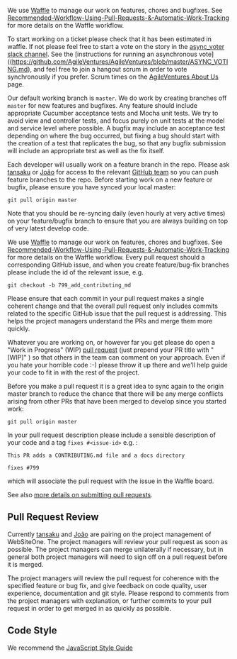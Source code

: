 We use [Waffle](https://waffle.io/AgileVentures/AsyncVoter) to manage our work on features, chores and bugfixes. See [Recommended-Workflow-Using-Pull-Requests-&-Automatic-Work-Tracking](https://github.com/waffleio/waffle.io/wiki/Recommended-Workflow-Using-Pull-Requests-&-Automatic-Work-Tracking) for more details on the Waffle workflow.

To start working on a ticket please check that it has been estimated in waffle.  If not please feel free to start a vote on the story in the [async_voter slack channel](https://agileventures.slack.com/messages/async_voter/). See the [instructions for running an asynchronous vote]((https://github.com/AgileVentures/AgileVentures/blob/master/ASYNC_VOTING.md), and feel free to join a hangout scrum in order to vote synchronously if you prefer.  Scrum times on the [AgileVentures About Us](http://www.agileventures.org/about-us) page.  

Our default working branch is `master`.  We do work by creating branches off `master` for new features and bugfixes.  Any feature should include appropriate Cucumber acceptance tests and Mocha unit tests.  We try to avoid view and controller tests, and focus purely on unit tests at the model and service level where possible.  A bugfix may include an acceptance test depending on where the bug occurred, but fixing a bug should start with the creation of a test that replicates the bug, so that any bugfix submission will include an appropriate test as well as the fix itself.

Each developer will usually work on a feature branch in the repo.  Please ask [tansaku](https://github.com/tansaku) or [João](https://github.com/joaopapereira) for access to the relevant [GitHub team](https://github.com/orgs/AgileVentures/teams/asyncvoters) so you can push feature branches to the repo. Before starting work on a new feature or bugfix, please ensure you have synced your local master:

```
git pull origin master
```

Note that you should be re-syncing daily (even hourly at very active times) on your feature/bugfix branch to ensure that you are always building on top of very latest develop code.

We use [Waffle](https://waffle.io/AgileVentures/AsyncVoter) to manage our work on features, chores and bugfixes. See [Recommended-Workflow-Using-Pull-Requests-&-Automatic-Work-Tracking](https://github.com/waffleio/waffle.io/wiki/Recommended-Workflow-Using-Pull-Requests-&-Automatic-Work-Tracking) for more details on the Waffle workflow.  Every pull request should a corresponding GitHub issue, and when you create feature/bug-fix branches please include the id of the relevant issue, e.g.

```
git checkout -b 799_add_contributing_md
```

Please ensure that each commit in your pull request makes a single coherent change and that the overall pull request only includes commits related to the specific GitHub issue that the pull request is addressing.  This helps the project managers understand the PRs and merge them more quickly.

Whatever you are working on, or however far you get please do open a "Work in Progress" (WIP) [pull request](https://help.github.com/articles/creating-a-pull-request/) (just prepend your PR title with "[WIP]" ) so that others in the team can comment on your approach.  Even if you hate your horrible code :-) please throw it up there and we'll help guide your code to fit in with the rest of the project.


Before you make a pull request it is a great idea to sync again to the origin master branch to reduce the chance that there will be any merge conflicts arising from other PRs that have been merged to develop since you started work:

```
git pull origin master
```

In your pull request description please include a sensible description of your code and a tag `fixes #<issue-id>` e.g. :

```
This PR adds a CONTRIBUTING.md file and a docs directory

fixes #799
```

which will associate the pull request with the issue in the Waffle board.

See also [more details on submitting pull requests](how_to_submit_a_pull_request_on_github.md).

Pull Request Review
-------------------

Currently [tansaku](https://github.com/tansaku) and [João](https://github.com/joaopapereira) are pairing on the project management of WebSiteOne.  The project managers will review your pull request as soon as possible.  The project managers can merge unilaterally if necessary, but in general both project managers will need to sign off on a pull request before it is merged.

The project managers will review the pull request for coherence with the specified feature or bug fix, and give feedback on code quality, user experience, documentation and git style.  Please respond to comments from the project managers with explanation, or further commits to your pull request in order to get merged in as quickly as possible.


Code Style
-------------

We recommend the [JavaScript Style Guide](http://javascript.crockford.com/code.html)
